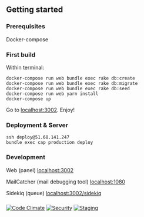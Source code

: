 ## Getting started

### Prerequisites

Docker-compose

### First build

Within terminal:
```docker-compose build
docker-compose run web bundle exec rake db:create
docker-compose run web bundle exec rake db:migrate
docker-compose run web bundle exec rake db:seed
docker-compose run web yarn install
docker-compose up

```

Go to [localhost:3002](http://localhost:3002). Enjoy!

### Deployment & Server

```
ssh deploy@51.68.141.247
bundle exec cap production deploy
```


### Development

Web (panel) [localhost:3002](http://localhost:3002)

MailCatcher (mail debugging tool) [localhost:1080](http://localhost:1080)

Sidekiq (queue) [localhost:3002/sidekiq](http://localhost:3002/sidekiq)


###

[![Code Climate](https://codeclimate.com/github/regedarek/kw-app.svg)](https://codeclimate.com/github/regedarek/kw-app)
[![Security](https://hakiri.io/github/regedarek/kw-app/master.svg)](https://hakiri.io/github/regedarek/kw-app/master)
[![Staging](https://kw-app-staging.herokuapp.com)](https://kw-app-staging.herokuapp.com)
